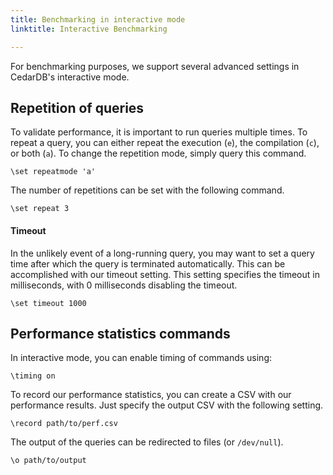 ```yaml
---
title: Benchmarking in interactive mode
linktitle: Interactive Benchmarking

---
```


For benchmarking purposes, we support several advanced settings in CedarDB's interactive mode.

## Repetition of queries

To validate performance, it is important to run queries multiple times.
To repeat a query, you can either repeat the execution (`e`), the compilation (`c`), or both (`a`).
To change the repetition mode, simply query this command.

```
\set repeatmode 'a'
```

The number of repetitions can be set with the following command.

```
\set repeat 3
```

#### Timeout

In the unlikely event of a long-running query, you may want to set a query time after which the query is terminated
automatically.
This can be accomplished with our timeout setting.
This setting specifies the timeout in milliseconds, with 0 milliseconds disabling the timeout.

```
\set timeout 1000
```


## Performance statistics commands

In interactive mode, you can enable timing of commands using:
```
\timing on
```

To record our performance statistics, you can create a CSV with our performance results.
Just specify the output CSV with the following setting.

```
\record path/to/perf.csv
```

The output of the queries can be redirected to files (or `/dev/null`).

```
\o path/to/output
```

